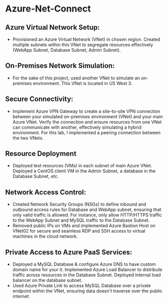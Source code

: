 # Azure-Net-Connect

## Azure Virtual Network Setup:
+ Provisioned an Azure Virtual Network (VNet) in chosen region. Created multiple subnets within this VNet to segregate resources effectively (WebApp Subnet, Database Subnet, Admin Subnet).

## On-Premises Network Simulation:
+ For the sake of this project, used another VNet to simulate an on-premises environment. This VNet is located in US West 3.

## Secure Connectivity:

+ Implement Azure VPN Gateway to create a site-to-site VPN connection between your simulated on-premises environment (VNet) and your main Azure VNet. Verify the connection and ensure resources from one VNet can communicate with another, effectively simulating a hybrid environment. For this lab, I implemented a peering connection between the two VNets.

## Resource Deployment

+ Deployed test resources (VMs) in each subnet of main Azure VNet. Deployed a CentOS client VM in the Admin Subnet, a database in the Database Subnet, etc.

## Network Access Control:

+ Created Network Security Groups (NSGs) to define inbound and outbound access rules for Database and WebApp subnet, ensuring that only valid traffic is allowed. For instance, only allow HTTP/HTTPS traffic to the WebApp Subnet and MySQL traffic to the Database Subnet.
+ Removed public IPs on VMs and implemented Azure Bastion Host on VNet02 for secure and seamless RDP and SSH access to virtual machines in the cloud network.

## Private Access to Azure PaaS Services:
+ Deployed a MySQL Database & configure Azure DNS to have custom domain name for your it. Implemented Azure Load Balancer to distribute traffic across resources in the Database Subnet. Deployed internal load balancer on the database subnet.
+ Used Azure Private Link to access MySQL Database over a private endpoint within the VNet, ensuring data doesn't traverse over the public internet.

